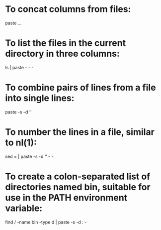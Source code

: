 To concat columns from files:
=============================

paste …

To list the files in the current directory in three columns:
============================================================

ls | paste - - -

To combine pairs of lines from a file into single lines:
========================================================

paste -s -d ‘’

To number the lines in a file, similar to nl(1):
================================================

sed = | paste -s -d ‘’ - -

To create a colon-separated list of directories named bin, suitable for use in the PATH environment variable:
=============================================================================================================

find / -name bin -type d | paste -s -d : -
